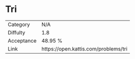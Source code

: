 # Tri

<table>
    <tr>
        <td>Category</td>
        <td>N/A</td>
    </tr>
    <tr>
        <td>Diffulty</td>
        <td>1.8</td>
    </tr>
    <tr>
        <td>Acceptance</td>
        <td>48.95 %</td>
    </tr>
    <tr>
        <td>Link</td>
        <td>https://open.kattis.com/problems/tri</td>
    </tr>
</table>